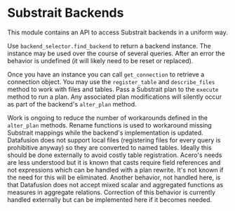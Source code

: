# Substrait Backends

This module contains an API to access Substrait backends in a uniform way.

Use `backend_selector.find_backend` to return a backend instance.  The instance may be used over
the course of several queries.  After an error the behavior is undefined (it will likely need
to be reset or replaced).

Once you have an instance you can call `get_connection` to retrieve a connection object.  You may
use the `register_table` and `describe_files` method to work with files and tables.  Pass a
Substrait plan to the `execute` method to run a plan.  Any associated plan modifications will
silently occur as part of the backend's `alter_plan` method.

Work is ongoing to reduce the number of workarounds defined in the `alter_plan` methods.  Rename
functions is used to workaround missing Substrait mappings while the backend's implementation is
updated.  Datafusion does not support local files (registering files for every query is prohibitive
anyway) so they are converted to named tables.  Ideally this should be done externally to avoid
costly table registration.  Acero's needs are less understood but it is known that casts require
field references and not expressions which can be handled with a plan rewrite.  It's not known if
the need for this will be eliminated.  Another behavior, not handled here, is that Datafusion does
not accept mixed scalar and aggregated functions as measures in aggregate relations.  Correction
of this behavior is currently handled externally but can be implemented here if it becomes needed.

